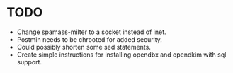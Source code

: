 TODO
====

* Change spamass-milter to a socket instead of inet.
* Postmin needs to be chrooted for added security.
* Could possibly shorten some sed statements.
* Create simple instructions for installing opendbx and opendkim with sql support.

